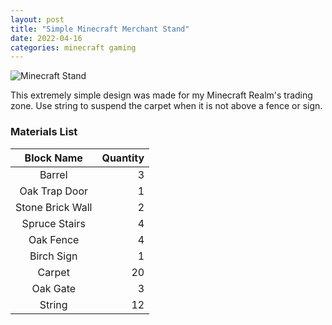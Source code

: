 ```yaml
---
layout: post
title: "Simple Minecraft Merchant Stand"
date: 2022-04-16
categories: minecraft gaming
---
```

![Minecraft Stand](https://i.imgur.com/SHBcGcI.jpg)

This extremely simple design was made for my Minecraft Realm's trading zone. Use string to suspend the carpet when it is not above a fence or sign.

### Materials List

|Block Name|Quantity|
|:--------:|-------:|
|Barrel    |		 3|
|Oak Trap Door|	 1|
|Stone Brick Wall| 2|
|Spruce Stairs|	 4|
|Oak Fence|	4|
|Birch Sign|	1|
|Carpet|	20|
|Oak Gate|	3|
|String|	12|



